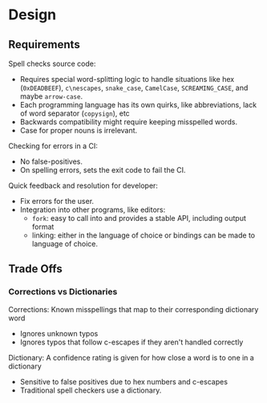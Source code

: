 # Design

## Requirements

Spell checks source code:
- Requires special word-splitting logic to handle situations like hex (`0xDEADBEEF`), `c\nescapes`, `snake_case`, `CamelCase`, `SCREAMING_CASE`, and maybe `arrow-case`.
- Each programming language has its own quirks, like abbreviations, lack of word separator (`copysign`), etc
- Backwards compatibility might require keeping misspelled words.
- Case for proper nouns is irrelevant.

Checking for errors in a CI:
- No false-positives.
- On spelling errors, sets the exit code to fail the CI.

Quick feedback and resolution for developer:
- Fix errors for the user.
- Integration into other programs, like editors:
  - `fork`: easy to call into and provides a stable API, including output format
  - linking: either in the language of choice or bindings can be made to language of choice.

## Trade Offs

### Corrections vs Dictionaries

Corrections: Known misspellings that map to their corresponding dictionary word
- Ignores unknown typos
- Ignores typos that follow c-escapes if they aren't handled correctly

Dictionary: A confidence rating is given for how close a word is to one in a dictionary
- Sensitive to false positives due to hex numbers and c-escapes
- Traditional spell checkers use a dictionary.

